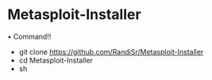 # Metasploit-Installer
• Command!!
- git clone https://github.com/RandiSr/Metasploit-Installer
- cd Metasploit-Installer
- sh 
